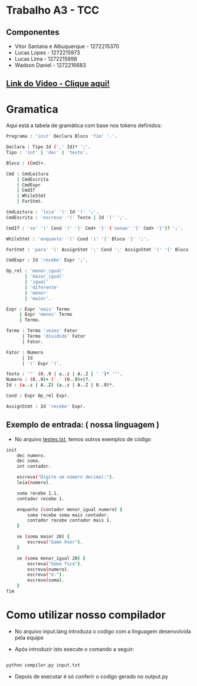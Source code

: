 # Trabalho A3 - TCC

## Componentes

- Vitor Santana e Albuquerque - 1272215370
- Lucas Lopes - 1272215973
- Lucas Lima - 1272215898
- Wadson Daniel - 1272216683

## [Link do Video - Clique aqui!](https://www.youtube.com/watch?v=7P5GXKfdRFY)

# Gramatica


Aqui está a tabela de gramática com base nos tokens definidos:

``` bash
Programa : 'init' Declara Bloco 'fim' '.'.

Declara : Tipo Id (',' Id)* ';'.
Tipo : 'int' | 'dec' | 'texto'.

Bloco : (Cmd)+.

Cmd : CmdLeitura 
    | CmdEscrita 
    | CmdExpr 
    | CmdIf 
    | WhileStmt 
    | ForStmt.

CmdLeitura : 'leia' '(' Id ')' ';'.
CmdEscrita : 'escreva' '(' Texto | Id ')' ';'.

CmdIf : 'se' '(' Cond ')' '{' Cmd+ '}' ('senao' '{' Cmd+ '}')? ';'.

WhileStmt : 'enquanto' '(' Cond ')' '{' Bloco '}' ';'.

ForStmt : 'para' '(' AssignStmt ';' Cond ';' AssignStmt ')' '{' Bloco '}' ';'.

CmdExpr : Id 'recebe' Expr ';'.

Op_rel : 'menor_igual' 
       | 'maior_igual' 
       | 'igual' 
       | 'diferente' 
       | 'menor' 
       | 'maior'.

Expr : Expr 'mais' Termo 
     | Expr 'menos' Termo 
     | Termo.

Termo : Termo 'vezes' Fator 
      | Termo 'dividido' Fator 
      | Fator.

Fator : Numero 
      | Id 
      | '(' Expr ')'.

Texto : '"' (0..9 | a..z | A..Z | ' ')* '"'.
Numero : (0..9)+ ('.' (0..9)+)?.
Id : (a..z | A..Z) (a..z | A..Z | 0..9)*.

Cond : Expr Op_rel Expr.

AssignStmt : Id 'recebe' Expr.


```

## Exemplo de entrada: ( nossa linguagem )
- No arquivo [testes.txt](./testes.txt), temos outros exemplos de código
``` bash
init
    dec numero.
    dec soma.
    int contador.

    escreva("Digite um número decimal:").
    leia(numero).

    soma recebe 1.1.
    contador recebe 1.

    enquanto (contador menor_igual numero) {
        soma recebe soma mais contador.
        contador recebe contador mais 1.
    }

    se (soma maior 20) {
        escreva("Game Over").
    } 

    se (soma menor_igual 20) {
        escreva("Soma fica").
        escreva(numero).
        escreva("é:").
        escreva(soma).
    }
fim

```

# Como utilizar nosso compilador

- No arquivo input.lang introduza o codigo com a linguagem desenvolvida pela equipe

- Após introduzir isto execute o comando a seguir:

``` bash

python compiler.py input.txt

```

- Depois de executar é só conferir o codigo gerado no output.py


